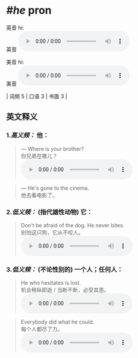 # ***\#he*** pron
英音 hi:  
英音
<audio src="./media/he-B.aac" controls="controls"></audio>

美音 hi:  
美音
<audio src="./media/he.aac" controls="controls"></audio>



| 词频 5 | 口语 3 | 书面 3 |  

英文释义
---
### 1.*高义频：* **他：**  

 > — Where is your brother?   
 > 你兄弟在哪儿？    
<audio src="./media/he-1.aac" controls="controls"></audio>

 > — He's gone to the cinema.  
 > 他去看电影了。    

### 2.*低义频：* **(指代雄性动物) 它：**  

 > Don't be afraid of the dog. He never bites.  
 > 别怕这只狗，它从不咬人。    
<audio src="./media/he-2.aac" controls="controls"></audio>

### 3.*低义频：* **(不论性别的) 一个人；任何人：**  

 > He who hesitates is lost.  
 > 机会稍纵即逝 / 当断不断，必受其患。    
<audio src="./media/he-3.aac" controls="controls"></audio>

 > Everybody did what he could.  
 > 每个人都尽了力。    
<audio src="./media/he-517_AAC.aac" controls="controls"></audio>


